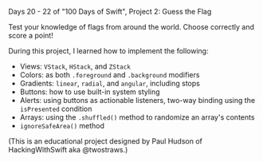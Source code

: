 Days 20 - 22 of "100 Days of Swift", Project 2: Guess the Flag


Test your knowledge of flags from around the world. Choose correctly and score a point!

During this project, I learned how to implement the following: 

- Views: `VStack`, `HStack`, and `ZStack`
- Colors: as both `.foreground` and `.background` modifiers
- Gradients: `linear`, `radial`, and `angular`, including stops
- Buttons: how to use built-in system styling
- Alerts: using buttons as actionable listeners, two-way binding using the `isPresented` condition
- Arrays: using the `.shuffled()` method to randomize an array's contents
- `ignoreSafeArea()` method

(This is an educational project designed by Paul Hudson of HackingWithSwift aka @twostraws.)
